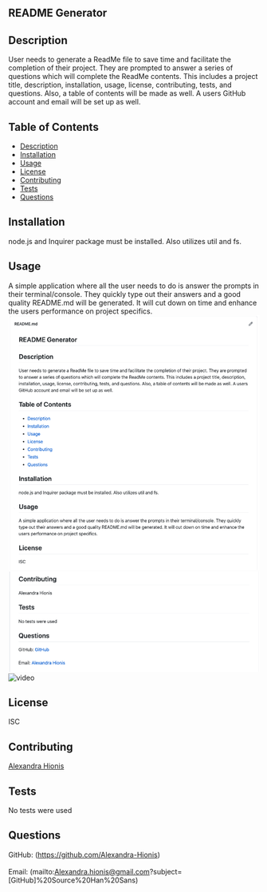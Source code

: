 
## README Generator
## Description
 User needs to generate a ReadMe file to save time and facilitate the completion of their project. They are prompted to answer a series of questions which will complete the ReadMe contents. This includes a project title, description, installation, usage, license, contributing, tests, and questions. Also, a table of contents will be made as well. A users GitHub account and email will be set up as well.
## Table of Contents
- [Description](#description)
- [Installation](#installation)
- [Usage](#usage)
- [License](#license)
- [Contributing](#contributing)
- [Tests](#tests)
- [Questions](#questions)
## Installation
node.js and Inquirer package must be installed. Also utilizes util and fs.
## Usage
A simple application where all the user needs to do is answer the prompts in their terminal/console. They quickly type out their answers and a good quality README.md will be generated. It will cut down on time and enhance the users performance on project specifics.
![image 1](assets/images/sample-1.png)
![image 2](assets/images/sample-2.png)
![video](https://media.giphy.com/media/gHQBY8rUdECFaLRcoy/giphy.gif)
## License
ISC
## Contributing
[Alexandra Hionis](https://github.com/Alexandra-Hionis/README-Generator)
## Tests
No tests were used
## Questions
GitHub: (https://github.com/Alexandra-Hionis)<br /><br />
Email: (mailto:Alexandra.hionis@gmail.com?subject=[GitHub]%20Source%20Han%20Sans)<br /><br />